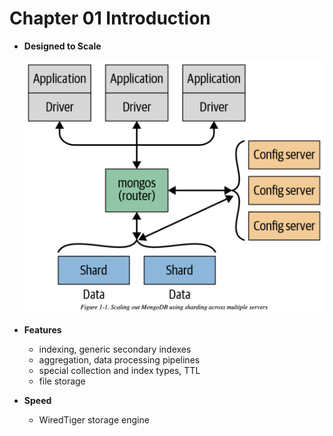 # Chapter 01 Introduction

- **Designed to Scale**

    ![](images/01.01.png)

- **Features**
    - indexing, generic secondary indexes
    - aggregation, data processing pipelines
    - special collection and index types, TTL
    - file storage
- **Speed**
    - WiredTiger storage engine
